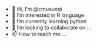 - 👋 Hi, I’m @cmusunqi
- 👀 I’m interested in R language
- 🌱 I’m currently learning python
- 💞️ I’m looking to collaborate on ...
- 📫 How to reach me ...

<!---
cmusunqi/cmusunqi is a ✨ special ✨ repository because its `README.md` (this file) appears on your GitHub profile.
You can click the Preview link to take a look at your changes.
--->
